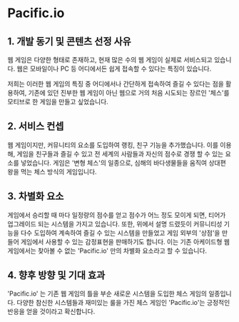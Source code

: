 # Pacific.io

## 1. 개발 동기 및 콘텐츠 선정 사유

웹 게임은 다양한 형태로 존재하고, 현재 많은 수의 웹 게임이 실제로 서비스되고 있습니다. 웹은 모바일이나 PC 등 어디에서든 쉽게 접속할 수 있다는 특징이 있습니다.

저희는 이러한 웹 게임의 특징 중 어디에서나 간단하게 접속하여 즐길 수 있다는 점을 활용하여, 기존에 있던 진부한 웹 게임이 아닌 웹으로 거의 처음 시도되는 장르인 '체스'를 모티브로 한 게임을 만들고 싶었습니다.

## 2. 서비스 컨셉

웹 게임이지만, 커뮤니티의 요소를 도입하여 랭킹, 친구 기능을 추가했습니다. 이를 이용해, 게임을 친구들과 즐길 수 있고 전 세계의 사람들과 자신의 점수로 경쟁 할 수 있는 요소를 넣었습니다. 게임은 '변형 체스'의 일종으로, 심해의 바다생물들을 움직여 상대편 왕을 먹는 체스 방식의 게임입니다.

## 3. 차별화 요소

게임에서 승리할 때 마다 일정량의 점수를 얻고 점수가 어느 정도 모이게 되면, 티어가 업그레이드 되는 시스템을 가지고 있습니다. 또한, 위에서 설명 드렸듯이 커뮤니티성 기능을 다수 도입하여 계속하여 즐길 수 있는 시스템을 만들었고 게임 외부의 '상점'을 만들어 게임에서 사용할 수 있는 감정표현을 판매하기도 합니다. 이는 기존 아케이드형 웹 게임에서는 찾아볼 수 없는 'Pacific.io' 만의 차별화 요소라고 할 수 있습니다.

## 4. 향후 방향 및 기대 효과

'Pacific.io' 는 기존 웹 게임의 틀을 부순 새로운 시스템을 도입한 체스 게임의 일종입니다. 다양한 참신한 시스템들과 재미있는 룰을 가진 체스 게임인 'Pacific.io'는 긍정적인 반응을 얻을 것이라고 확신합니다.
